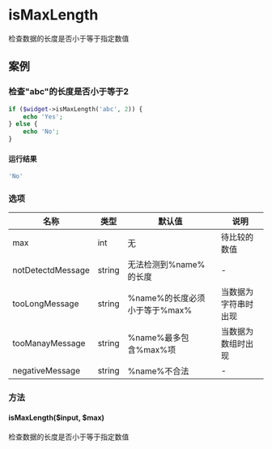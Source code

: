 isMaxLength
===========

检查数据的长度是否小于等于指定数值

案例
----

### 检查"abc"的长度是否小于等于2
```php
if ($widget->isMaxLength('abc', 2)) {
    echo 'Yes';
} else {
    echo 'No';
}
```

#### 运行结果
```php
'No'
```

### 选项

| 名称              | 类型    | 默认值                             | 说明                 |
|-------------------|---------|------------------------------------|----------------------|
| max               | int     | 无                                 | 待比较的数值         |
| notDetectdMessage | string  | 无法检测到%name%的长度             | -                    |
| tooLongMessage    | string  | %name%的长度必须小于等于%max%      | 当数据为字符串时出现 |
| tooManayMessage   | string  | %name%最多包含%max%项              | 当数据为数组时出现   |
| negativeMessage   | string  | %name%不合法                       | -                    |

### 方法

#### isMaxLength($input, $max)
检查数据的长度是否小于等于指定数值